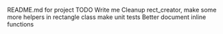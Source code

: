 README.md for project 
TODO Write me
     Cleanup rect_creator, make some more helpers in rectangle class
     make unit tests
     Better document inline functions
